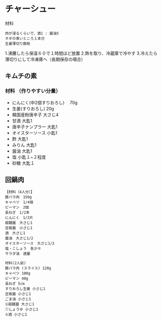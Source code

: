 
# チャーシュー

材料

```
肉が浸るくらいで、酒1 : 醤油5
ネギの青いところ１本分
生姜薄切り数枚
```

1.沸騰したら保温６０で１時間ほど放置
2.熱を取り、冷蔵庫で冷やす
3.冷えたら薄切りにして冷凍庫へ（長期保存の場合）


## キムチの素

### 材料 （作りやすい分量）

- にんにく(中2個すりおろし) 　70g
- 生姜(すりおろし) 20g
- 韓国産粉唐辛子 大さじ4
- 甘酒 大匙1
- 唐辛子ナンプラー 大匙1
- オイスターソース 小匙1
- 酢 大匙1
- みりん 大匙1
- 醤油 大匙1
- 塩 小匙１~２程度
- 砂糖 大匙１


## 回鍋肉

```
【材料（4人分）】
豚バラ肉　150g
キャベツ　1/4個
ピーマン　2個
長ねぎ　1/2本
にんにく　1/2片
甜麺醤　大さじ1
豆板醤　小さじ1
酒　大さじ1
醤油　大さじ1/2
オイスターソース　大さじ1/2
塩・こしょう　各少々
サラダ油　適量
```

```
材料(2人前)
豚バラ肉 (スライス) 120g
キャベツ 100g
ピーマン 40g
長ねぎ 5cm
すりおろし生姜 小さじ1
豆板醤 小さじ1
ごま油 小さじ1
①甜麺醤 大さじ1
①しょうゆ 小さじ1
①酒 小さじ1
```

